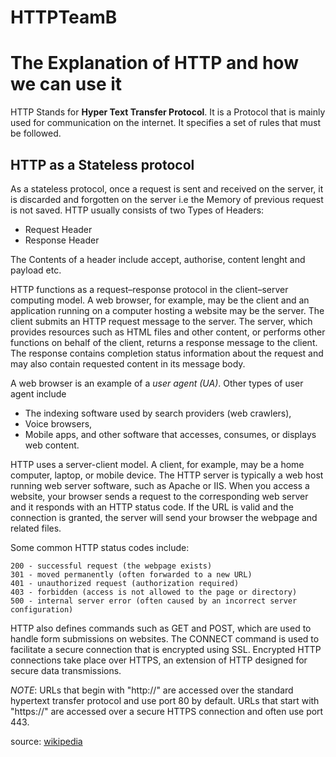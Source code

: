 # HTTPTeamB

The Explanation of HTTP and how we can use it
=====

HTTP Stands for **Hyper Text Transfer Protocol**. It is a Protocol that is mainly used for communication on the internet.
It specifies a set of rules  that must be followed. 

HTTP as a Stateless protocol
----  

As a stateless protocol, once a request is sent and received on the server, it is discarded and forgotten on the server i.e the Memory of previous request is not saved. 
HTTP usually consists of two Types of Headers:  
+ Request Header  
+ Response Header  

The Contents of a header include accept, authorise, content lenght and payload etc.

HTTP functions as a request–response protocol in the client–server computing model. A web browser, for example, may be the client and an application running on a computer hosting a website may be the server. The client submits an HTTP request message to the server. The server, which provides resources such as HTML files and other content, or performs other functions on behalf of the client, returns a response message to the client. The response contains completion status information about the request and may also contain requested content in its message body.

A web browser is an example of a *user agent (UA)*. Other types of user agent include 
+ The indexing software used by search providers (web crawlers),  
+ Voice browsers,  
+ Mobile apps, and other software that accesses, consumes, or displays web content.

HTTP uses a server-client model. A client, for example, may be a home computer, laptop, or mobile device. The HTTP server is typically a web host running web server software, such as Apache or IIS. When you access a website, your browser sends a request to the corresponding web server and it responds with an HTTP status code. If the URL is valid and the connection is granted, the server will send your browser the webpage and related files.

Some common HTTP status codes include:

    200 - successful request (the webpage exists)
    301 - moved permanently (often forwarded to a new URL)
    401 - unauthorized request (authorization required)
    403 - forbidden (access is not allowed to the page or directory)
    500 - internal server error (often caused by an incorrect server configuration)

HTTP also defines commands such as GET and POST, which are used to handle form submissions on websites. The CONNECT command is used to facilitate a secure connection that is encrypted using SSL. Encrypted HTTP connections take place over HTTPS, an extension of HTTP designed for secure data transmissions.

_NOTE_: URLs that begin with "http://" are accessed over the standard hypertext transfer protocol and use port 80 by default. URLs that start with "https://" are accessed over a secure HTTPS connection and often use port 443.

source: [wikipedia](https://en.wikipedia.org/wiki/Hypertext_Transfer_Protocol)
